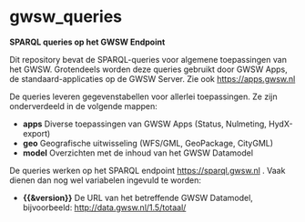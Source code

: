# gwsw_queries

**SPARQL queries op het GWSW Endpoint**

Dit repository bevat de SPARQL-queries voor algemene toepassingen van het GWSW. 
Grotendeels worden deze queries gebruikt door GWSW Apps, de standaard-applicaties op de GWSW Server.
Zie ook https://apps.gwsw.nl 

De queries leveren gegevenstabellen voor allerlei toepassingen. Ze zijn onderverdeeld in de volgende mappen:
* **apps** Diverse toepassingen van GWSW Apps (Status, Nulmeting, HydX-export)
* **geo** Geografische uitwisseling (WFS/GML, GeoPackage, CityGML)
* **model** Overzichten met de inhoud van het GWSW Datamodel

De queries werken op het SPARQL endpoint https://sparql.gwsw.nl .
Vaak dienen dan nog wel variabelen ingevuld te worden:
* **{{&version}}** De URL van het betreffende GWSW Datamodel, bijvoorbeeld: http://data.gwsw.nl/1.5/totaal/

